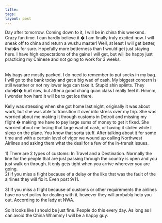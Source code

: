 ```yaml
---
title: 
tags: 
layout: post
---
```

Day after tomorrow. Coming down to it, I will be in china this weekend.  Crazy fun time.  I can hardly believe it � I am finally truly excited now.  I will sneak off to china and return a wushu master!  Well, at least I will get better, that�s for sure.  Hopefully more betterness than I would get just staying here.  I have high expectations of the gains I will get, but will be happy just practicing my Chinese and not going to work for 3 weeks.  <br /><br />My bags are mostly packed.  I do need to remember to put socks in my bag. I will go to the bank today and get a big wad of cash.  My biggest concern is still weather or not my lower legs can take it.  Stupid shin splints.  They don�t� hurt now, but after a good chang quan class I really feel it.  Hmmm, I wonder how hard it will be to get ice there. <br /><br />Kelly was stressing when she got home last night, originally it was about work, but she was able to transition it over into stress over my trip. She was worried about me making it through customs in Detroit and missing my flight � making me have to pay large sums of money to get it fixed.  She worried about me losing that large wad of cash, or having it stolen while I sleep on the plane.   You know that sorta stuff.  After talking about it for some time and with a certain level of vigor we wound up calling Northwest Airlines and asking them what the deal for a few of the in-transit issues.<br /><br />1) There are 2 types of customs: In Travel and a Destination. Normally the line for the people that are just passing through the country is open and you just walk on through.  It only gets tight when you arrive wherever you are going.<br />2) If you miss a flight because of a delay or the like that was the fault of the airlines they will fix it.  Even post 9/11.  <br />3) If you miss a flight because of customs or other requirements the airlines have no set policy for dealing with it, however they will probably help you out.  According to the lady at NWA.<br /><br />So it looks like I should be just fine.  People do this every day.  As long as I can avoid the China Whammy I will be a happy guy.  <br />
